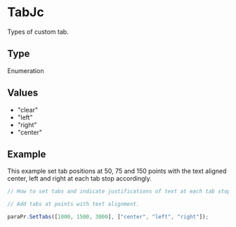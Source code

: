 # TabJc

Types of custom tab.

## Type

Enumeration

## Values

- "clear"
- "left"
- "right"
- "center"


## Example

This example set tab positions at 50, 75 and 150 points with the text aligned center, left and right at each tab stop accordingly.

```javascript editor-xlsx
// How to set tabs and indicate justifications of text at each tab stop.

// Add tabs at points with text alignment.

paraPr.SetTabs([1000, 1500, 3000], ["center", "left", "right"]);
```
